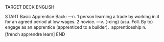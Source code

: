 TARGET DECK
ENGLISH

START
Basic
Apprentice
Back: —n. 1 person learning a trade by working in it for an agreed period at low wages. 2 novice. —v. (-cing) (usu. Foll. By to) engage as an apprentice (apprenticed to a builder).  apprenticeship n. [french apprendre learn]
END
